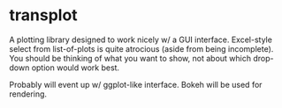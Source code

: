 transplot
====

A plotting library designed to work nicely w/ a GUI interface. Excel-style
select from list-of-plots is quite atrocious (aside from being incomplete).
You should be thinking of what you want to show, not about which drop-down 
option would work best.

Probably will event up w/ ggplot-like interface. Bokeh will be used for
rendering.
